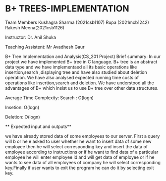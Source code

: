 # B+ TREES-IMPLEMENTATION
Team Members
Kushagra Sharma (2021csb1107)
Rupa (2021mcb1242)
Rakesh Meena(2021csb1126)


Instructor: Dr. Anil Shuka

Teaching Assistent: Mr Avadhesh Gaur

B+ Tree Implementation and Analysis(CS_201 Project)
Brief summary:
In our project we have implemented B+ tree in C language. B+ tree is an abstract data type and we have implementaed all its basic
operations like insertion,search ,displaying tree and have also studied about deletion operation. We have also analysed expected 
running time costs of operations like insertion,search and deletion. We have understood all the advantages of B+ which insist us
to use B+ tree over other data structures.

Average Time Complexity:
Search : O(logn)

Insetion: O(logn)

Deletion: O(logn)

** Expected input and outputs**

we have already stored data of some employees to our server. First a query will b or he e asked to user whether he want to insert data of some new employee then he will
select corresponding key and insert the data of employee according to instructions or if he want to find data of a particular employee he will enter employee id and will get data of employee or if he wants to see data of all employees of company he will select corresponding key.Finally if user wants to exit the program he can do it by selecting exit key.

